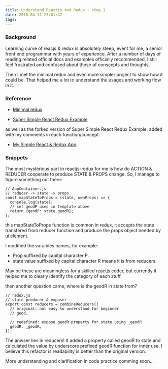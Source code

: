 ```yaml
---
title: Understand Reactjs and Redux - step 1
date: 2018-04-11 23:01:47
tags:
---
```


### Background

Learning curve of reacjs & redux is absolutely steep, event for me, a senior front end programmar with years of experience. After a number of days of reading related official docs and examples officially recommended, I still feel frustrated and confused about those of conscepts and thoughts.

Then I met the minimal redux and even more simpler project to show how it could be. That helped me a lot to understand the usages and working flow in it.


### Reference

- [Minimal redux](https://redux-minimal.js.org/)

- [Super Simple React Redux Example
](http://blog.tylerbuchea.com/super-simple-react-redux-application-example/)


as well as the forked version of Super Simple React Redux Example, added with my comments in each function/concept.

- [My Simple React & Redux App](https://github.com/lwz7512/my-simple-app)


### Snippets

The most mysterious part in reactjs-redux for me is how do ACTION & REDUCER cooperate to produce STATE & PROPS change. So, I manage to figure something out there:

```
// AppContainer.js
// reducer -> state -> props
const mapStateToProps = (state, ownProps) => {
  console.log(state);
  // set geodP used in template above
  return {geodP: state.geodR};
};
```

this mapStateToProps function is common in redux, it accepts the state transfered from reducer function and produce the props object needed by ui element.

I modified the varaibles names, for example:

- Prop suffixed by capital character P.
- state value suffixed by capital character R means it is from reducers.

May be these are meaningless for a skilled reactjs coder, but currently it helped me to clearly identify the category of each stuff.


then another question came, where is the geodR in state from?


```
// redux.js
// state producer & exposer
export const reducers = combineReducers({
  // original: not easy to understand for beginner
  // geod,

  // redefined: expose geodR property for state using _geodR
  geodR: _geodR,
});

```

The anwser lies in reducers! It added a property called geodR to state and calculated the value by underscore prefixed geodR function for inner use. I believe this refactor is readability is better than the original version.


More understanding and clarification in code practice comming soon...
